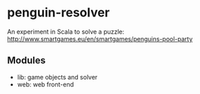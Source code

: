 penguin-resolver
================

An experiment in Scala to solve a puzzle:
http://www.smartgames.eu/en/smartgames/penguins-pool-party

Modules
-------

* lib: game objects and solver
* web: web front-end
